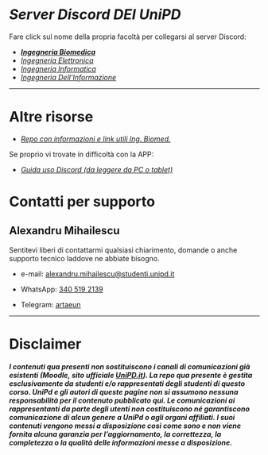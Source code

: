 # ***Server Discord DEI UniPD***

Fare click sul nome della propria facoltà per collegarsi al server Discord:

- ***[Ingegneria Biomedica](http://tiny.cc/udupadova-IngBiomedica)***
- *[Ingegneria Elettronica](https://discord.gg/7JtPTYt)*
- *[Ingegneria Informatica](https://discord.gg/V5n29U2)*
- *[Ingegneria Dell'Informazione](https://discord.gg/urYQBJA)*
---

# Altre risorse

- *[Repo con informazioni e link utili Ing. Biomed.](https://github.com/artaeun/IBM-UniPD)*
  
Se proprio vi trovate in difficoltà con la APP:
  - *[Guida uso Discord (da leggere da PC o tablet)](http://tiny.cc/guidaDiscord)*


# Contatti per supporto

## Alexandru Mihailescu

Sentitevi liberi di contattarmi qualsiasi chiarimento, domande o anche supporto tecnico laddove ne abbiate bisogno.

- e-mail: [alexandru.mihailescu@studenti.unipd.it](mailto:alexandru.mihailescu@studenti.unipd.it)

- WhatsApp: [340 519 2139](tel:3405192139)

- Telegram: [artaeun](https://t.me/artaeun)

---

# Disclaimer

##### *I contenuti qua presenti **non sostituiscono i canali di comunicazioni già esistenti** (Moodle, sito ufficiale [UniPD.it](unipd.it)). La repo qua presente è gestita esclusivamente da studenti e/o rappresentati degli studenti di questo corso. UniPd e gli autori di queste pagine non si assumono nessuna responsabilità per il contenuto pubblicato qui. Le comunicazioni ai rappresentanti da parte degli utenti non costituiscono né garantiscono comunicazione di alcun genere a UniPd o agli organi affiliati. I suoi contenuti vengono messi a disposizione così come sono e non viene fornita alcuna garanzia per l’aggiornamento, la correttezza, la completezza o la qualità delle informazioni messe a disposizione.*
